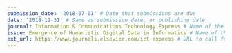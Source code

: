 ```yaml
---
submission_date: '2018-07-01' # Date that submissions are due
date: '2018-12-31' # Same as submission_date, or publishing date
journal: Information & Communications Technology Express # Name of the journal
issue: Emergence of Humanistic Digital Data in Informatics # Name of this issue
ext_url: https://www.journals.elsevier.com/ict-express # URL to call for articles for this issue
---
```

